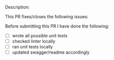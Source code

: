 Description:

This PR fixes/closes the following issues:


Before submitting this PR I have done the following:
- [ ] wrote all possible unit tests
- [ ] checked linter locally
- [ ] ran unit tests locally
- [ ] updated swagger/readme accordingly 
